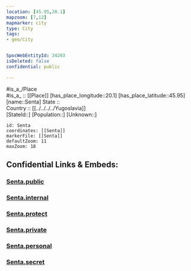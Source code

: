 ```yaml
---
location: [45.95,20.1] 
mapzoom: [7,12] 
mapmarker: city 
type: City
tags:
- geo/City


SpocWebEntityId: 34203
isDeleted: false
confidential: public

---
```

#is_a_/Place  
#is_a_ :: [[Place]] 
[has_place_longitude::20.1] 
[has_place_latitude::45.95] 
[name::Senta] 
State ::  
Country :: [[../../../../Yugoslavia]]  
[StateId::] 
[Population::] 
[Unknown::] 


```leaflet
id: Senta
coordinates: [[Senta]] 
markerFile: [[Senta]] 
defaultZoom: 11 
maxZoom: 18
```


## Confidential Links & Embeds: 

### [Senta.public](/_public/\Earth\Continent\Europe\Europe~South\Serbia\districts~Serbia\Banatski~Severno\CitySenta.public.md) 

### [Senta.internal](/_internal/\Earth\Continent\Europe\Europe~South\Serbia\districts~Serbia\Banatski~Severno\CitySenta.internal.md) 

### [Senta.protect](/_protect/\Earth\Continent\Europe\Europe~South\Serbia\districts~Serbia\Banatski~Severno\CitySenta.protect.md) 

### [Senta.private](/_private/\Earth\Continent\Europe\Europe~South\Serbia\districts~Serbia\Banatski~Severno\CitySenta.private.md) 

### [Senta.personal](/_personal/\Earth\Continent\Europe\Europe~South\Serbia\districts~Serbia\Banatski~Severno\CitySenta.personal.md) 

### [Senta.secret](/_secret/\Earth\Continent\Europe\Europe~South\Serbia\districts~Serbia\Banatski~Severno\CitySenta.secret.md)

